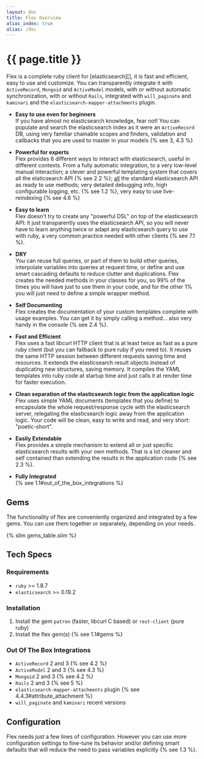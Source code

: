 ```yaml
---
layout: doc
title: Flex Overview
alias_index: true
alias: /doc
---
```


# {{ page.title }}

Flex is a complete ruby client for [elasticsearch][], it is fast and efficient, easy to use and customize. You can transparently integrate it with `ActiveRecord`, `Mongoid` and `ActiveModel` models, with or without automatic synchronization, with or without `Rails`, integrated with `will_paginate` and `kaminari` and the `elasticsearch-mapper-attachments` plugin.

* __Easy to use even for beginners__<br>
If you have almost no elasticsearch knowledge, fear not! You can populate and search the elasticsearch index as it were an `ActiveRecord` DB, using very familiar chainable scopes and finders, validation and callbacks that you are used to master in your models {% see 3, 4.3 %}

* __Powerful for experts__<br>
Flex provides 6 different ways to interact with elasticsearch, useful in different contexts. From a fully automatic integration, to a very low-level manual interaction; a clever and powerful templating system that covers all the elaticsearch API {% see 2.2 %}; <u>all</u> the standard elasticsearch API as ready to use methods; very detailed debugging info, high configurable logging, etc. {% see 1.2 %}, very easy to use live-reindexing {% see 4.6 %}

* __Easy to learn__<br>
Flex doesn't try to create any "powerful DSL" on top of the elasticsearch API: it just transparently uses the elasticsearch API, so you will never have to learn anything twice or adapt any elasticsearch query to use with ruby, a very common practice needed with other clients {% see 7.1 %}.

* __DRY__<br>
You can reuse full queries, or part of them to build other queries, interpolate variables into queries at request time, or define and use smart cascading defaults to reduce clutter and duplications. Flex creates the needed methods in your classes for you, so 99% of the times you will have just to use them in your code, and for the other 1% you will just need to define a simple wrapper method.

* __Self Documenting__<br>
Flex creates the documentation of your custom templates complete with usage examples. You can get it by simply calling a method... also very handy in the console {% see 2.4 %}.

* __Fast and Efficient__<br>
Flex uses a fast libcurl HTTP client that is at least twice as fast as a pure ruby client (but you can fallback to pure ruby if you need to). It reuses the same HTTP session between different requests saving time and resources. It extends the elasticsearch result objects instead of duplicating new structures, saving memory. It compiles the YAML templates into ruby code at startup time and just calls it at render time for faster execution.

* __Clean separation of the elasticsearch logic from the application logic__<br>
Flex uses simple YAML documents (templates that you define) to encapsulate the whole request/response cycle with the elasticsearch server, relegating the elasticsearch logic away from the application logic. Your code will be clean, easy to write and read, and very short: "poetic-short".

* __Easily Extendable__<br>
Flex provides a simple mechanism to extend all or just specific elasticsearch results with your own methods. That is a lot cleaner and self contained than extending the results in the application code {% see 2.3 %}.

* __Fully Integrated__<br>
{% see 1.1#out_of_the_box_integrations %}

## Gems

The functionality of flex are conveniently organized and integrated by a few gems. You can use them together or separately, depending on your needs.

{% slim gems_table.slim %}

## Tech Specs

### Requirements

* `ruby` >= 1.8.7
* `elasticsearch` >= 0.19.2

### Installation

1. Install the gem `patron` (faster, libcurl C based) or `rest-client` (pure ruby)
2. Install the flex gem(s) {% see 1.1#gems %}

### Out Of The Box Integrations

* `ActiveRecord` 2 and 3 {% see 4.2 %}
* `ActiveModel` 2 and 3 {% see 4.3 %}
* `Mongoid` 2 and 3 {% see 4.2 %}
* `Rails` 2 and 3 {% see 5 %}
* `elasticsearch-mapper-attachments` plugin {% see 4.4.3#attribute_attachment %}
* `will_paginate` and `kaminari` recent versions

## Configuration

Flex needs just a few lines of configuration. However you can use more configuration settings to fine-tune its behavior and/or defining smart defaults that will reduce the need to pass variables explicitly {% see 1.3 %}.
